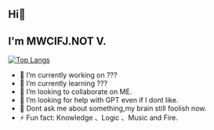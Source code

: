 ## Hi👋 
## I'm MWCIFJ.NOT V.

<!--
**MWCIFJ/MWCIFJ** is a ✨ _special_ ✨ repository because its `README.md` (this file) appears on your GitHub profile.

Here are some ideas to get you started:
-->
[![Top Langs](https://github-readme-stats.vercel.app/api/top-langs/?username=MWCIFJ)](https://github.com/MWCIFJ/github-readme-stats)

- 🔭 I’m currently working on ???
- 🌱 I’m currently learning ???
- 👯 I’m looking to collaborate on ME.
- 🤔 I’m looking for help with GPT even if I dont like.
- 💬 Dont ask me about something,my brain still foolish now.
- ⚡ Fun fact: Knowledge 、Logic 、Music and Fire.

  
<!--
- 🔭 I’m currently working on ...
- 🌱 I’m currently learning ...
- 👯 I’m looking to collaborate on ME.
- 🤔 I’m looking for help with ...
- 💬 Ask me about ...
- 📫 How to reach me: ...
- 😄 Pronouns: ...
- ⚡ Fun fact: ...
-->
